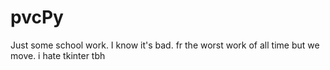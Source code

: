 # pvcPy
Just some school work. I know it's bad.
fr the worst work of all time but we move. i hate tkinter tbh
